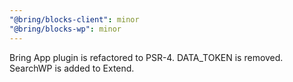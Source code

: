 ```yaml
---
"@bring/blocks-client": minor
"@bring/blocks-wp": minor
---
```


Bring App plugin is refactored to PSR-4. DATA_TOKEN is removed. SearchWP is added to Extend.
